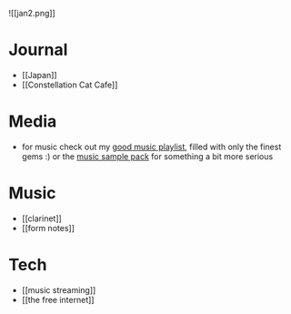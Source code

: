 ![[jan2.png]]
# Journal
- [[Japan]]
- [[Constellation Cat Cafe]]
# Media
- for music check out my [good music playlist](https://www.youtube.com/playlist?list=PLFVISstPx7yVO2W_sNOBEpHRLohH4lmJs), filled with only the finest gems :) or the [music sample pack](https://www.youtube.com/playlist?list=PLFVISstPx7yXe1Q-kQpvis0vO5MU4xP5V) for something a bit more serious
# Music
- [[clarinet]]
- [[form notes]]
# Tech
- [[music streaming]]
- [[the free internet]]
